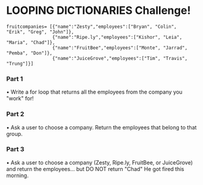 # LOOPING DICTIONARIES Challenge!

```
fruitcompanies= [{"name":"Zesty","employees":["Bryan", "Colin", "Erik", "Greg", "John"]},
                 {"name":"Ripe.ly","employees":["Kishor", "Leia", "Maria", "Chad"]},
                 {"name":"FruitBee","employees":["Monte", "Jarrad", "Pemba", "Don"]},
                 {"name":"JuiceGrove","employees":["Tim", "Travis", "Trung"]}]
```

### Part 1

• Write a for loop that returns all the employees from the company you "work" for!

### Part 2

• Ask a user to choose a company. Return the employees that belong to that group.

### Part 3

• Ask a user to choose a company (Zesty, Ripe.ly, FruitBee, or JuiceGrove) and return the employees... but DO NOT return "Chad" He got fired this morning.
